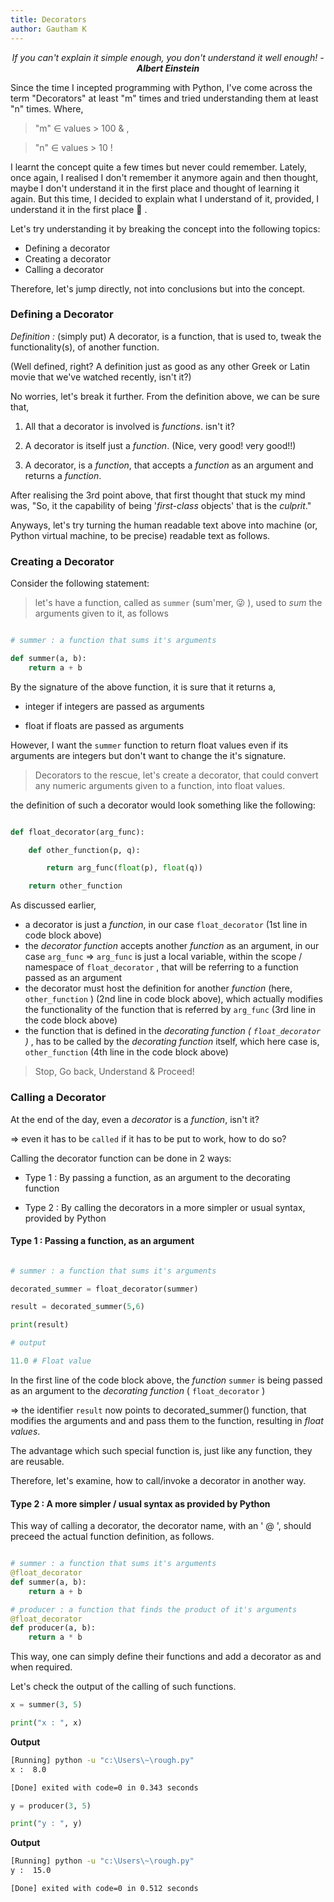 ```yaml
---
title: Decorators
author: Gautham K
---
```


<center>
<p>
<i>
If you can't explain it simple enough, you don't understand it well enough! - <strong>Albert Einstein</strong>
</i>
</p>
</center>

Since the time I incepted programming with Python, I've come across the term "Decorators" at least "m" times and tried understanding them at least "n" times. Where, 

> "m" &#8712; values > 100 &#38; , 

> "n" &#8712; values > 10 !

I learnt the concept quite a few times but never could remember. Lately, once again, I realised I don't remember it anymore again and then thought, maybe I don't understand it in the first place and thought of learning it again. But this time, I decided to explain what I understand of it, provided, I understand it in the first place &#129322; .

Let's try understanding it by breaking the concept into the following topics:

* Defining a decorator
* Creating a decorator
* Calling a decorator

Therefore, let's jump directly, not into conclusions but into the concept.

### Defining a Decorator

_Definition :_ (simply put) A decorator, is a function, that is used to, tweak the functionality(s), of another function.

(Well defined, right? A definition just as good as any other Greek or Latin movie that we've watched recently, isn't it?)

No worries, let's break it further. From the definition above, we can be sure that, 

1. All that a decorator is involved is _functions_. isn't it?

2. A decorator is itself just a _function_. (Nice, very good! very good!!)

3. A decorator, is a _function_, that accepts a _function_ as an argument and returns a _function_.

After realising the 3rd point above, that first thought that stuck my mind was, "So, it the capability of being '_first-class_ objects' that is the _culprit_."

Anyways, let's try turning the human readable text above into machine (or, Python virtual machine, to be precise) readable text as follows.

### Creating a Decorator

Consider the following statement:

> let's have a function, called as `summer` (sum'mer, &#128540; ), used to _sum_ the arguments given to it, as follows

``` python

# summer : a function that sums it's arguments

def summer(a, b):
    return a + b
```

By the signature of the above function, it is sure that it returns a, 

* integer if integers are passed as arguments

* float if floats are passed as arguments

However, I want the `summer` function to return float values even if its arguments are integers but don't want to change the it's signature.

> Decorators to the rescue, let's create a decorator, that could convert any numeric arguments given to a function, into float values.

the definition of such a decorator would look something like the following:

``` python

def float_decorator(arg_func):

    def other_function(p, q):

        return arg_func(float(p), float(q))

    return other_function

```

As discussed earlier, 

* a decorator is just a _function_, in our case `float_decorator` (1st line in code block above)
* the _decorator function_ accepts another _function_ as an argument, in our case `arg_func` => `arg_func` is just a local variable, within the scope / namespace of `float_decorator` , that will be referring to a function passed as an argument
* the decorator must host the definition for another _function_ (here, `other_function` ) (2nd line in code block above), which actually modifies the functionality of the function that is referred by `arg_func` (3rd line in the code block above)
* the function that is defined in the _decorating function ( `float_decorator` )_ , has to be called by the _decorating function_ itself, which here case is, `other_function` (4th line in the code block above)

> Stop, Go back, Understand & Proceed!

### Calling a Decorator

At the end of the day, even a _decorator_ is a _function_, isn't it?

=> even it has to be `called` if it has to be put to work, how to do so?

Calling the decorator function can be done in 2 ways:

* Type 1 : By passing a function, as an argument to the decorating function

* Type 2 : By calling the decorators in a more simpler or usual syntax, provided by Python

#### Type 1 : Passing a function, as an argument

``` python

# summer : a function that sums it's arguments

decorated_summer = float_decorator(summer)

result = decorated_summer(5,6)

print(result)

# output

11.0 # Float value
```

In the first line of the code block above, the _function_ `summer` is being passed as an argument to the _decorating function_ ( `float_decorator` )

=> the identifier `result` now points to decorated_summer() function, that modifies the arguments and and pass them to the function, resulting in _float values_.

The advantage which such special function is, just like any function, they are reusable.

Therefore, let's examine, how to call/invoke a decorator in another way.

#### Type 2 : A more simpler / usual syntax as provided by Python

This way of calling a decorator, the decorator name, with an ' &#64; ', should preceed the actual function definition, as follows.

``` python

# summer : a function that sums it's arguments
@float_decorator
def summer(a, b):
    return a + b

# producer : a function that finds the product of it's arguments
@float_decorator
def producer(a, b):
    return a * b
```

This way, one can simply define their functions and add a decorator as and when required.

Let's check the output of the calling of such functions.

``` python
x = summer(3, 5)

print("x : ", x)
```

**Output**

``` bat
[Running] python -u "c:\Users\~\rough.py"
x :  8.0

[Done] exited with code=0 in 0.343 seconds
```

``` python
y = producer(3, 5)

print("y : ", y)
```

**Output**

``` bat
[Running] python -u "c:\Users\~\rough.py"
y :  15.0

[Done] exited with code=0 in 0.512 seconds
```
